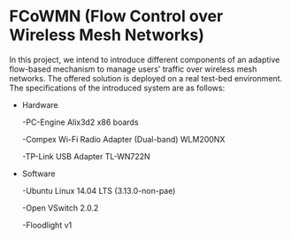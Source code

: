 # FCoWMN (Flow Control over Wireless Mesh Networks)



In this project, we intend to introduce different components of an adaptive flow-based mechanism to manage users' traffic over wireless mesh networks. The offered solution is deployed on a real test-bed environment.
The specifications of the introduced system are as follows:

* Hardware

  -PC-Engine Alix3d2 x86 boards
  
  -Compex Wi-Fi Radio Adapter (Dual-band) WLM200NX
  
  -TP-Link USB Adapter TL-WN722N

* Software

  -Ubuntu Linux 14.04 LTS (3.13.0-non-pae)
  
  -Open VSwitch 2.0.2
  
  -Floodlight v1
